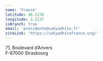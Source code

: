 ```yaml
---
name: 'France'
latitude: 46.2276
longitude: 2.2137
isBranch: true
email: 'presidente@sakyadhita.fr'
siteLink: 'https://sakyadhitafrance.org/'
---
```


71, Boulevard d’Anvers  
F-67000 Strasbourg
